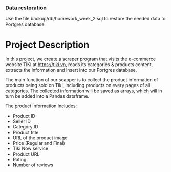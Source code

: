 ### Data restoration
Use the file backup/db/homework_week_2.sql to restore the needed data to Portgres database.

# Project Description
In this project, we create a scraper program that visits the e-commerce website TIKI at https://tiki.vn, reads its categories & products content, extracts the information and insert into our Portgres database.

The main function of our scapper is to collect the product information of products being sold on Tiki, including products on every pages of all categories. The collected information will be saved as arrays, which will in turn be added into a Pandas dataframe.

The product information includes:

* Product ID
* Seller ID
* Category ID
* Product title
* URL of the product image
* Price (Regular and Final)
* Tiki Now service
* Product URL
* Rating
* Number of reviews
